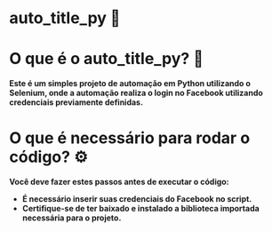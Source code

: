 # auto_title_py 🤖

# O que é o auto_title_py? 🤔
**Este é um simples projeto de automação em Python utilizando o Selenium, onde a automação realiza o login no Facebook utilizando credenciais previamente definidas.**

# O que é necessário para rodar o código? ⚙️
**Você deve fazer estes passos antes de executar o código:**
 - **É necessário inserir suas credenciais do Facebook no script.**
 - **Certifique-se de ter baixado e instalado a biblioteca importada necessária para o projeto.**


